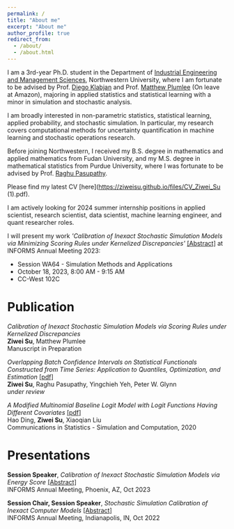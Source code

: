 ```yaml
---
permalink: /
title: "About me"
excerpt: "About me"
author_profile: true
redirect_from: 
  - /about/
  - /about.html
---
```


I am a 3rd-year Ph.D. student in the Department of [Industrial Engineering and Management Sciences](https://www.mccormick.northwestern.edu/industrial/), Northwestern University, where I am fortunate to be advised by Prof. [Diego Klabjan](https://dynresmanagement.com/index.html) and Prof. [Matthew Plumlee](http://users.iems.northwestern.edu/~mplumlee/) (On leave at Amazon), majoring in applied statistics and statistical learning with a minor in simulation and stochastic analysis.

I am broadly interested in non-parametric statistics, statistical learning, applied probability, and stochastic simulation. In particular, my research covers computational methods for uncertainty quantification in machine learning and stochastic operations research.

Before joining Northwestern, I received my B.S. degree in mathematics and applied mathematics from Fudan University, and my M.S. degree in mathematical statistics from Purdue University, where I was fortunate to be advised by Prof. [Raghu Pasupathy](https://web.ics.purdue.edu/~pasupath/).

Please find my latest CV [here](https://ziweisu.github.io/files/CV_Ziwei_Su (1).pdf).

I am actively looking for 2024 summer internship positions in applied scientist, research scientist, data scientist, machine learning engineer, and quant researcher roles.

I will present my work <em>'Calibration of Inexact Stochastic Simulation Models via Minimizing Scoring Rules under Kernelized Discrepancies'</em> [\[Abstract\]](https://www.abstractsonline.com/pp8/?__hstc=194041586.25a158d799955c9e28b4cac1b2d4cea0.1683759608597.1695755968069.1695924267557.14&__hssc=194041586.1.1695924267557&__hsfp=970765120&hsCtaTracking=8565990a-f890-45db-8248-5e530111907a%7C2782dcb1-3c43-4263-8050-061684381408#!/10856/presentation/9497) at INFORMS Annual Meeting 2023:
- Session WA64 - Simulation Methods and Applications
- October 18, 2023, 8:00 AM - 9:15 AM
- CC-West 102C

# Publication

<em>Calibration of Inexact Stochastic Simulation Models via Scoring Rules under Kernelized Discrepancies</em>  
**Ziwei Su**, Matthew Plumlee  
Manuscript in Preparation

<em>Overlapping Batch Confidence Intervals on Statistical Functionals Constructed from Time Series: Application to Quantiles, Optimization, and Estimation</em> [\[pdf\]](https://arxiv.org/abs/2307.08609)  
**Ziwei Su**, Raghu Pasupathy, Yingchieh Yeh, Peter W. Glynn  
<em>under review</em>

<em>A Modified Multinomial Baseline Logit Model with Logit Functions Having Different Covariates</em> [\[pdf\]](https://www.tandfonline.com/doi/pdf/10.1080/03610918.2018.1529238)  
Hao Ding, **Ziwei Su**, Xiaoqian Liu  
Communications in Statistics - Simulation and Computation, 2020

# Presentations

**Session Speaker**, <em>Calibration of Inexact Stochastic Simulation Models via Energy Score</em> [\[Abstract\]](https://www.abstractsonline.com/pp8/#!/10856/presentation/9497)  
INFORMS Annual Meeting, Phoenix, AZ, Oct 2023  

**Session Chair, Session Speaker**, <em>Stochastic Simulation Calibration of Inexact Computer Models</em> [\[Abstract\]](https://www.abstractsonline.com/pp8/#!/10693/presentation/9333)  
INFORMS Annual Meeting, Indianapolis, IN, Oct 2022
